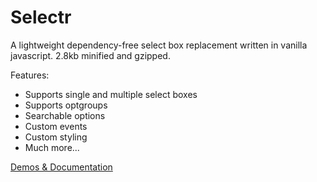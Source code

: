 # Selectr
A lightweight dependency-free select box replacement written in vanilla javascript. 2.8kb minified and gzipped.

Features:

* Supports single and multiple select boxes
* Supports optgroups
* Searchable options
* Custom events
* Custom styling
* Much more...

[Demos & Documentation](http://mobius.ovh/docs/selectr)

